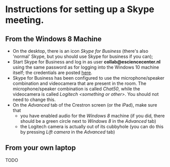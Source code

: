 
# Instructions for setting up a Skype meeting.


## From the Windows 8 Machine

- On the desktop, there is an icon _Skype for Business_ (there's also  'normal' Skype, but you should use Skype for business if you can); 
- Start Skype for Business and log in as user **collab&#64;esciencecenter.nl** using the same password as for logging into the Windows 10 machine itself; the credentials are posted [here](https://nlesc.sharepoint.com/it/SitePages/Collab.aspx).
- Skype for Business has been configured to use the microphone/speaker combination and videocamera that are present in the room. The microphone/speaker combination is called _Chat50_, while the videocamera is called _Logitech &lt;something or other&gt;_. You should not need to change this.
- On the _Advanced_ tab of the Crestron screen (or the iPad), make sure that 
  - you have enabled audio for the _Windows 8_ machine (if you did, there should be a green circle next to _Windows 8_ in the _Advanced_ tab)
  - the Logitech camera is actually out of its cubbyhole (you can do this by pressing _Lift camera_ in the _Advanced_ tab)


## From your own laptop

TODO
